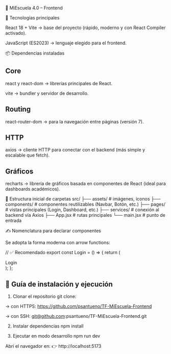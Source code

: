 📘 MiEscuela 4.0 – Frontend

🚀 Tecnologías principales

React 18 + Vite → base del proyecto (rápido, moderno y con React Compiler activado).

JavaScript (ES2023) → lenguaje elegido para el frontend.

📦 Dependencias instaladas

## Core

react y react-dom → librerías principales de React.

vite → bundler y servidor de desarrollo.

## Routing

react-router-dom → para la navegación entre páginas (versión 7).

## HTTP

axios → cliente HTTP para conectar con el backend (más simple y escalable que fetch).

## Gráficos

recharts → librería de gráficos basada en componentes de React (ideal para dashboards académicos).

📂 Estructura inicial de carpetas
src/
├── assets/          # imágenes, íconos
├── components/      # componentes reutilizables (Navbar, Botón, etc.)
├── pages/           # vistas principales (Login, Dashboard, etc.)
├── services/        # conexión al backend vía Axios
├── App.jsx          # rutas principales
└── main.jsx         # punto de entrada

✍️ Nomenclatura para declarar componentes

Se adopta la forma moderna con arrow functions:

// ✅ Recomendado
export const Login = () => {
  return (
    <div>Login</div>
  );
};


## 🔧 Guía de instalación y ejecución
1. Clonar el repositorio
git clone:

→ con HTTPS:  https://github.com/psantueno/TF-MiEscuela-Frontend

→ con SSH: git@github.com:psantueno/TF-MiEscuela-Frontend.git

2. Instalar dependencias
npm install

3. Ejecutar en modo desarrollo
npm run dev

Abrí el navegador en: 👉 http://localhost:5173